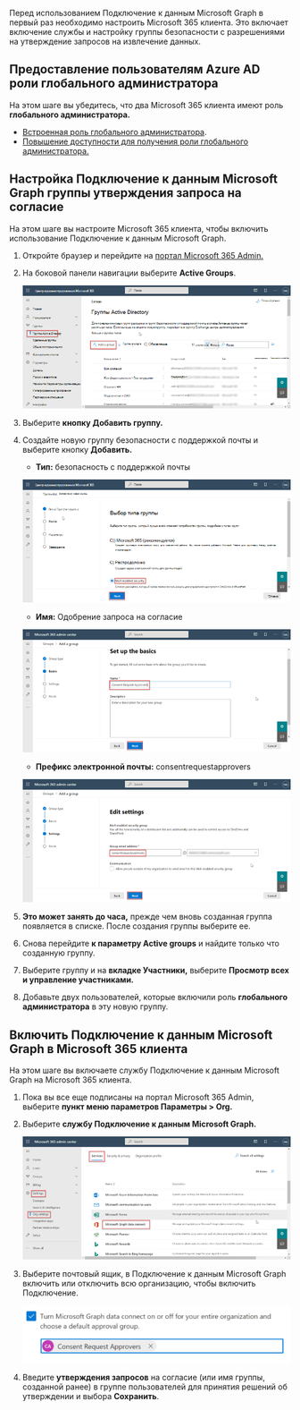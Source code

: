 <!-- markdownlint-disable MD002 MD041 -->

Перед использованием Подключение к данным Microsoft Graph в первый раз необходимо настроить Microsoft 365 клиента. Это включает включение службы и настройку группы безопасности с разрешениями на утверждение запросов на извлечение данных.

## <a name="grant-azure-ad-users-the-global-administrator-role"></a>Предоставление пользователям Azure AD роли глобального администратора

На этом шаге вы убедитесь, что два Microsoft 365 клиента имеют роль **глобального администратора.**

- [Встроенная роль глобального администратора](/azure/active-directory/roles/permissions-reference#global-administrator).
- [Повышение доступности для получения роли глобального администратора.](/azure/role-based-access-control/elevate-access-global-admin)

## <a name="configure-microsoft-graph-data-connect-consent-request-approver-group"></a>Настройка Подключение к данным Microsoft Graph группы утверждения запроса на согласие

На этом шаге вы настроите Microsoft 365 клиента, чтобы включить использование Подключение к данным Microsoft Graph.

1. Откройте браузер и перейдите на [портал Microsoft 365 Admin.](https://admin.microsoft.com/)

1. На боковой панели навигации выберите **Active Groups**.
  
    ![Снимок экрана, на котором показаны активные группы в Центр администрирования Microsoft 365.](images/data-connect-m365-act-grp.png)

1. Выберите **кнопку Добавить группу.**

1. Создайте новую группу  безопасности с поддержкой почты и выберите кнопку **Добавить.**
   - **Тип:** безопасность с поддержкой почты

    ![Снимок экрана, на котором пользователь выбирает безопасность с включенной почтой для новой группы в Центр администрирования Microsoft 365.](images/data-connect-m365-mail-sec.png)

   - **Имя:** Одобрение запроса на согласие

    ![Снимок экрана, на котором пользователь дает группе имя "Утверждения запросов на согласие" в Центр администрирования Microsoft 365.](images/data-connect-m365-cons-apprv.png)

   - **Префикс электронной почты:** consentrequestapprovers

    ![Снимок экрана с изображением пользователя, создав адрес электронной почты для ранее созданной группы в Центр администрирования Microsoft 365.](images/data-connect-m365-cons-apprv-pref.png)

1. **Это может занять до часа,** прежде чем вновь созданная группа появляется в списке. После создания группы выберите ее.

1. Снова перейдите **к параметру Active groups** и найдите только что созданную группу.

1. Выберите группу и на **вкладке Участники,** выберите **Просмотр всех и управление участниками.**

1. Добавьте двух пользователей, которые включили роль **глобального администратора** в эту новую группу.

## <a name="enable-microsoft-graph-data-connect-in-your-microsoft-365-tenant"></a>Включить Подключение к данным Microsoft Graph в Microsoft 365 клиента

На этом шаге вы включаете службу Подключение к данным Microsoft Graph на Microsoft 365 клиента.

1. Пока вы все еще подписаны на портал Microsoft 365 Admin, выберите **пункт меню параметров Параметры > Org.**

1. Выберите **службу Подключение к данным Microsoft Graph.**

    ![Снимок экрана, показывающий "Службы" в лезвии "Параметры Org". Пользователь переуставка в службе Подключение к данным Microsoft Graph в Центр администрирования Microsoft 365.](images/data-connect-m365-mgdc-toggle.png)

1. Выберите почтовый ящик, в Подключение к данным Microsoft Graph включить или отключить всю организацию, чтобы включить Подключение. 

    ![Снимок экрана, на котором показывая почтовый ящик, который необходимо тикать, чтобы включить Подключение для всей организации.](images/data-connect-m365-enable-mgdc-for-org.png)

1. Введите **утверждения запросов** на согласие (или имя группы,  созданной ранее) в группе пользователей для принятия решений об утверждении и выбора **Сохранить**.
